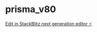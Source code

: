 # prisma_v80

[Edit in StackBlitz next generation editor ⚡️](https://stackblitz.com/~/github.com/cujumbu/prisma_v80)